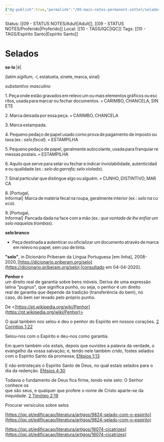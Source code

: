 ```yaml
---
{"dg-publish":true,"permalink":"/05-main-notes-permanent-zettel/selados/","tags":["#EspíritoSanto"],"noteIcon":"outgoing"}
---
```


Status: [[09 - STATUS NOTES/Adult\|Adult]], [[09 - STATUS NOTES/Proferido\|Proferido]]
Local: [[10 - TAGS/IQC\|IQC]]
Tags: [[10 - TAGS/Espírito Santo\|Espírito Santo]]

# Selados

**se·lo** |ê|

(latim _sigillum, -i_, estatueta, sinete, marca, sinal)

_substantivo masculino_

1. Peça onde estão gravados em relevo um ou mais elementos gráficos ou escritos, usada para marcar ou fechar documentos. = CARIMBO, CHANCELA, SINETE

2. Marca deixada por essa peça. = CARIMBO, CHANCELA

3. Marca estampada.

4. Pequeno pedaço de papel usado como prova de pagamento de imposto ou taxa (ex.: _selo fiscal_). = ESTAMPILHA

5. Pequeno pedaço de papel, geralmente autocolante, usada para franquiar remessas postais. = ESTAMPILHA

6. Aquilo que serve para selar ou fechar e indicar inviolabilidade, autenticidade ou qualidade (ex.: _selo da garrafa; selo violado_).

7. Sinal particular que distingue algo ou alguém. = CUNHO, DISTINTIVO, MARCA

8. [Portugal, Informal]  Marca de matéria fecal na roupa, geralmente interior (ex.: _selo na cueca_).

9. [Portugal, Informal]  Pancada dada na face com a mão (ex.: _que vontade de lhe enfiar um selo naquelas trombas_).

**selo branco**

- Peça destinada a autenticar ou oficializar um documento através de marca em relevo no papel, sem uso de tinta.

**"selo"**, in Dicionário Priberam da Língua Portuguesa [em linha], 2008-2020, [https://dicionario.priberam.org/selo](https://dicionario.priberam.org/selo) [consultado em 04-04-2020].

**Penhor** é  
um direito real de garantia sobre bens móveis. Deriva de uma expressão  
latina "pugnus", que significa punho, ou seja, o penhor é um direito  
real de garantia que depende da tradição (transferência do bem), no  
caso, do bem ser levado pelo próprio punho.

De <[https://pt.wikipedia.org/wiki/Penhor](https://pt.wikipedia.org/wiki/Penhor)>

O qual também nos selou e deu o penhor do Espírito em nossos corações. [2 Coríntios 1:22](https://www.bibliaonline.com.br/acf/2co/1/22+)

Selou-nos com o Espírito e deu-nos como garantia.

Em quem também vós estais, depois que ouvistes a palavra da verdade, o  
evangelho da vossa salvação; e, tendo nele também crido, fostes selados  
com o Espírito Santo da promessa; [Efésios 1:13](https://www.bibliaonline.com.br/acf/ef/1/13+)

E não entristeçais o Espírito Santo de Deus, no qual estais selados para o dia da redenção. [Efésios 4:30](https://www.bibliaonline.com.br/acf/ef/4/30+)

Todavia o fundamento de Deus fica firme, tendo este selo: O Senhor conhece os  
que são seus, e qualquer que profere o nome de Cristo aparte-se da iniquidade. [2 Timóteo 2:19](https://www.bibliaonline.com.br/acf/2tm/2/19+)

Procurar versículos sobre selos

[https://iqc.pt/edificacao/literatura/artigos/9824-selado-com-o-espirito](https://iqc.pt/edificacao/literatura/artigos/9824-selado-com-o-espirito)

[https://iqc.pt/edificacao/literatura/artigos/16074-cicatrizes](https://iqc.pt/edificacao/literatura/artigos/16074-cicatrizes)